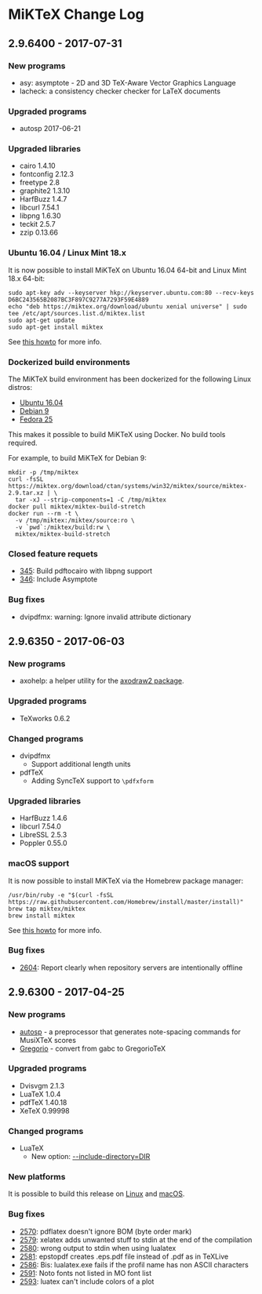 # MiKTeX Change Log

## 2.9.6400 - 2017-07-31

### New programs

* asy: asymptote - 2D and 3D TeX-Aware Vector Graphics Language
* lacheck: a consistency checker checker for LaTeX documents

### Upgraded programs

* autosp 2017-06-21

### Upgraded libraries

* cairo 1.4.10
* fontconfig 2.12.3
* freetype 2.8
* graphite2 1.3.10
* HarfBuzz 1.4.7
* libcurl 7.54.1
* libpng 1.6.30
* teckit 2.5.7
* zzip 0.13.66

### Ubuntu 16.04 / Linux Mint 18.x

It is now possible to install MiKTeX on Ubuntu 16.04 64-bit and Linux Mint 18.x 64-bit:

    sudo apt-key adv --keyserver hkp://keyserver.ubuntu.com:80 --recv-keys D6BC243565B2087BC3F897C9277A7293F59E4889
    echo "deb https://miktex.org/download/ubuntu xenial universe" | sudo tee /etc/apt/sources.list.d/miktex.list
    sudo apt-get update
    sudo apt-get install miktex

See [this howto](https://miktex.org/howto/install-miktex-unx) for more info.

### Dockerized build environments

The MiKTeX build environment has been dockerized for the following
Linux distros:

* [Ubuntu 16.04](https://github.com/MiKTeX/docker-miktex-build-xenial)
* [Debian 9](https://github.com/MiKTeX/docker-miktex-build-stretch)
* [Fedora 25](https://github.com/MiKTeX/docker-miktex-build-fedora-25)

This makes it possible to build MiKTeX using Docker.  No build tools
required.

For example, to build MiKTeX for Debian 9:

    mkdir -p /tmp/miktex
    curl -fsSL https://miktex.org/download/ctan/systems/win32/miktex/source/miktex-2.9.tar.xz | \
      tar -xJ --strip-components=1 -C /tmp/miktex
    docker pull miktex/miktex-build-stretch
    docker run --rm -t \
      -v /tmp/miktex:/miktex/source:ro \
      -v `pwd`:/miktex/build:rw \
      miktex/miktex-build-stretch

### Closed feature requets

* [345](https://sourceforge.net/p/miktex/feature-requests/345/): Build pdftocairo with libpng support 
* [346](https://sourceforge.net/p/miktex/feature-requests/346/): Include Asymptote 

### Bug fixes

* dvipdfmx: warning: Ignore invalid attribute dictionary

## 2.9.6350 - 2017-06-03

### New programs

* axohelp: a helper utility for the [axodraw2 package](https://miktex.org/packages/axodraw2).

### Upgraded programs

* TeXworks 0.6.2

### Changed programs

* dvipdfmx
  - Support additional length units
* pdfTeX
  - Adding SyncTeX support to `\pdfxform`
  
### Upgraded libraries

* HarfBuzz 1.4.6
* libcurl 7.54.0
* LibreSSL 2.5.3
* Poppler 0.55.0

### macOS support

It is now possible to install MiKTeX via the Homebrew package manager:

    /usr/bin/ruby -e "$(curl -fsSL https://raw.githubusercontent.com/Homebrew/install/master/install)"
    brew tap miktex/miktex
    brew install miktex

See [this howto](https://miktex.org/howto/install-miktex-mac) for more info.

### Bug fixes

* [2604](https://sourceforge.net/p/miktex/bugs/2604/): Report clearly when repository servers are intentionally offline

## 2.9.6300 - 2017-04-25

### New programs

* [autosp](https://miktex.org/packages/autosp) - a preprocessor that generates note-spacing commands for MusiXTeX scores
* [Gregorio](http://gregorio-project.github.io) - convert from gabc to GregorioTeX

### Upgraded programs

* Dvisvgm 2.1.3
* LuaTeX 1.0.4
* pdfTeX 1.40.18
* XeTeX 0.99998

### Changed programs

* LuaTeX
  - New option: [--include-directory=DIR](https://docs.miktex.org/manual/luatex.html#luatex-include-directory)

### New platforms

It is possible to build this release on [Linux](https://miktex.org/howto/build-unx) and [macOS](https://miktex.org/howto/build-mac).

### Bug fixes

* [2570](https://sourceforge.net/p/miktex/bugs/2570/): pdflatex doesn't ignore BOM (byte order mark)
* [2579](https://sourceforge.net/p/miktex/bugs/2579/): xelatex adds unwanted stuff to stdin at the end of the compilation
* [2580](https://sourceforge.net/p/miktex/bugs/2580/): wrong output to stdin when using lualatex
* [2581](https://sourceforge.net/p/miktex/bugs/2581/): epstopdf creates .eps.pdf file instead of .pdf as in TeXLive
* [2586](https://sourceforge.net/p/miktex/bugs/2586/): Bis: lualatex.exe fails if the profil name has non ASCII characters
* [2591](https://sourceforge.net/p/miktex/bugs/2591/): Noto fonts not listed in MO font list
* [2593](https://sourceforge.net/p/miktex/bugs/2593/): luatex can't include colors of a plot
